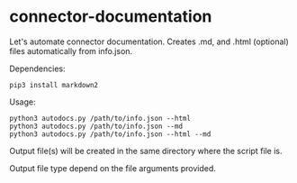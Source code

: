 # connector-documentation

Let's automate connector documentation.
Creates .md, and .html (optional) files automatically from info.json.

Dependencies:

`pip3 install markdown2`

Usage: 

```
python3 autodocs.py /path/to/info.json --html
python3 autodocs.py /path/to/info.json --md
python3 autodocs.py /path/to/info.json --html --md
```

Output file(s) will be created in the same directory where the script file is. 

Output file type depend on the file arguments provided.
